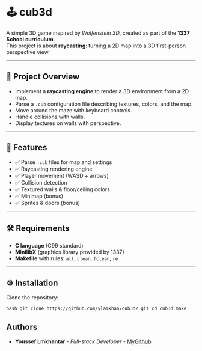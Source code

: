 # 🕹️ cub3d

A simple 3D game inspired by *Wolfenstein 3D*, created as part of the **1337 School curriculum**.  
This project is about **raycasting**: turning a 2D map into a 3D first-person perspective view.  

---

## 📖 Project Overview

- Implement a **raycasting engine** to render a 3D environment from a 2D map.  
- Parse a `.cub` configuration file describing textures, colors, and the map.  
- Move around the maze with keyboard controls.  
- Handle collisions with walls.  
- Display textures on walls with perspective.  

---

## 🚀 Features

- ✅ Parse `.cub` files for map and settings  
- ✅ Raycasting rendering engine  
- ✅ Player movement (WASD + arrows)  
- ✅ Collision detection  
- ✅ Textured walls & floor/ceiling colors  
- ✅ Minimap (bonus)  
- ✅ Sprites & doors (bonus)  

---

## 🛠️ Requirements

- **C language** (C99 standard)  
- **MinilibX** (graphics library provided by 1337)  
- **Makefile** with rules: `all`, `clean`, `fclean`, `re`  

---

## ⚙️ Installation

Clone the repository:

`bash
git clone https://github.com/ylamkhan/cub3d2.git
cd cub3d
make`

## Authors

- **Youssef Lmkhantar** - *Full-stack Developer* - [MyGithub](https://github.com/ylamkhan)

